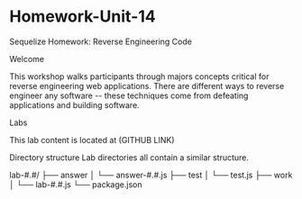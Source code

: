 # Homework-Unit-14 
Sequelize Homework: Reverse Engineering Code

Welcome

This workshop walks participants through majors concepts critical for reverse engineering web applications. There are different ways to reverse engineer any software -- these techniques come from defeating applications and building software.

Labs

This lab content is located at (GITHUB LINK)

Directory structure
Lab directories all contain a similar structure.

lab-#.#/
├── answer
│   └── answer-#.#.js
├── test
│   └── test.js
├── work
│   └── lab-#.#.js
└── package.json
